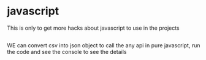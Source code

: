 # javascript
This is only to get more hacks about javascript to use in the projects


##
WE can convert csv into json object to call the any api in pure javascript, run the code and see the console to see the details

